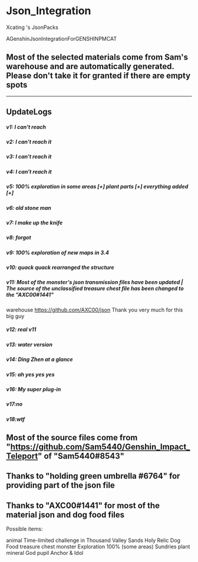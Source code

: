 # Json_Integration
Xcating 's JsonPacks

AGenshinJsonIntegrationForGENSHINPMCAT

## Most of the selected materials come from Sam's warehouse and are automatically generated. Please don't take it for granted if there are empty spots
--------
## UpdateLogs
##### v1: I can't reach
##### v2: I can't reach it
##### v3: I can't reach it
##### v4: I can't reach it
##### v5: 100% exploration in some areas [+] plant parts [+] everything added [+]
##### v6: old stone man
##### v7: I make up the knife
##### v8: forgot
##### v9: 100% exploration of new maps in 3.4
##### v10: quack quack rearranged the structure
##### v11: Most of the monster's json transmission files have been updated | The source of the unclassified treasure chest file has been changed to the "AXC00#1441" 
warehouse https://github.com/AXC00/json Thank you very much for this big guy
##### v12: real v11
##### v13: water version
##### v14: Ding Zhen at a glance
##### v15: ah yes yes yes
##### v16: My super plug-in
##### v17:no
##### v18:wtf
## Most of the source files come from "https://github.com/Sam5440/Genshin_Impact_Teleport" of "Sam5440#8543"
## Thanks to "holding green umbrella #6764" for providing part of the json file
## Thanks to "AXC00#1441" for most of the material json and dog food files

Possible items:

animal
Time-limited challenge in Thousand Valley Sands
Holy Relic Dog Food
treasure chest
monster
Exploration 100% (some areas)
Sundries
plant
mineral
God pupil
Anchor & Idol
